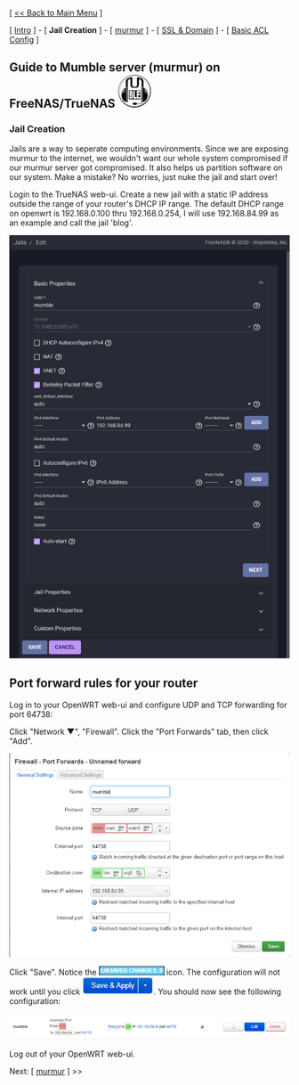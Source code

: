 [ [<< Back to Main Menu](https://github.com/seth586/guides/blob/master/README.md) ]

[ [Intro](README.md) ] - [ **Jail Creation** ] - [ [murmur](2_murmur.md) ] - [ [SSL & Domain](3_ssl_domain.md) ] - [ [Basic ACL Config](4_acl.md) ]

## Guide to Mumble server (murmur) on FreeNAS/TrueNAS ![mumble60.png](images/mumble60.png)
### Jail Creation

Jails are a way to seperate computing environments. Since we are exposing murmur to the internet, we wouldn't want our whole system compromised if our murmur server got compromised. It also helps us partition software on our system. Make a mistake? No worries, just nuke the jail and start over!

Login to the TrueNAS web-ui. Create a new jail with a static IP address outside the range of your router's DHCP IP range. The default DHCP range on openwrt is 192.168.0.100 thru 192.168.0.254, I will use 192.168.84.99 as an example and call the jail 'blog'.

![JailBlog](images/jailmumble.png)

## Port forward rules for your router

Log in to your OpenWRT web-ui and configure UDP and TCP forwarding for port 64738:

Click "Network ▼", "Firewall". Click the "Port Forwards" tab, then click "Add".

![mumbleportforward](images/mumbleportforward.png)

Click "Save". Notice the ![unsavedchanges](images/unsavedchanges.png) icon. The configuration will not work until you click ![saveapply](images/saveapply.png). You should now see the following configuration:

![mumbleportforwardcomplete](images/mumbleportforwardcomplete.png)

Log out of your OpenWRT web-ui.

Next: [ [murmur](2_murmur.md) ] >>
